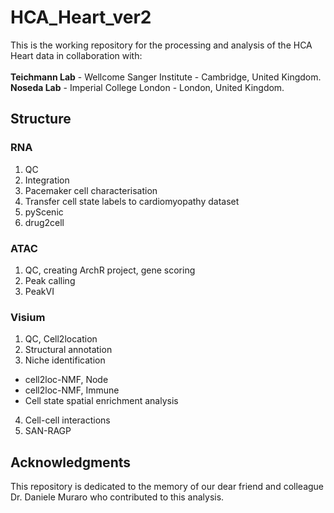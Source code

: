 # HCA_Heart_ver2

This is the working repository for the processing and analysis of the HCA Heart data in collaboration with:<br>
<br>
**Teichmann Lab** - Wellcome Sanger Institute - Cambridge, United Kingdom.<br>
**Noseda Lab** - Imperial College London - London, United Kingdom.

## Structure
### RNA
1. QC
2. Integration
3. Pacemaker cell characterisation
4. Transfer cell state labels to cardiomyopathy dataset
5. pyScenic
6. drug2cell

### ATAC
1. QC, creating ArchR project, gene scoring
2. Peak calling
3. PeakVI

### Visium
1. QC, Cell2location
2. Structural annotation
3. Niche identification
  - cell2loc-NMF, Node
  - cell2loc-NMF, Immune
  - Cell state spatial enrichment analysis
4. Cell-cell interactions
5. SAN-RAGP

## Acknowledgments
This repository is dedicated to the memory of our dear friend and colleague Dr. Daniele Muraro who contributed to this analysis.
